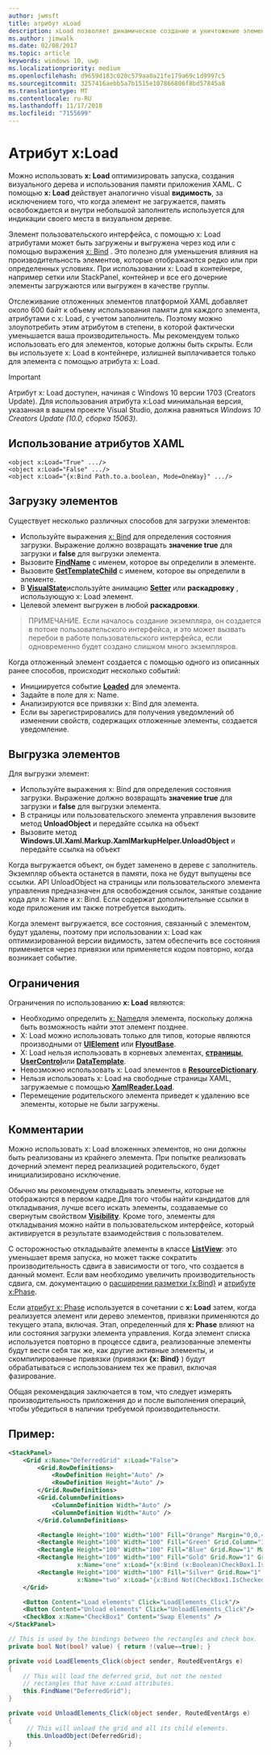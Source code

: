 ```yaml
---
author: jwmsft
title: атрибут xLoad
description: xLoad позволяет динамическое создание и уничтожение элемента и его дочерних объектов, сокращая использования памяти и время запуска. 
ms.author: jimwalk
ms.date: 02/08/2017
ms.topic: article
keywords: windows 10, uwp
ms.localizationpriority: medium
ms.openlocfilehash: d9659d183c020c579aa0a21fe179a69c1d9997c5
ms.sourcegitcommit: 3257416aebb5a7b1515e107866806f8bd57845a8
ms.translationtype: MT
ms.contentlocale: ru-RU
ms.lasthandoff: 11/17/2018
ms.locfileid: "7155699"
---
```

# <a name="xload-attribute"></a>Атрибут x:Load

Можно использовать **x: Load** оптимизировать запуска, создания визуального дерева и использования памяти приложения XAML. С помощью **x: Load** действует аналогично visual **видимость**, за исключением того, что когда элемент не загружается, память освобождается и внутри небольшой заполнитель используется для индикации своего места в визуальном дереве.

Элемент пользовательского интерфейса, с помощью x: Load атрибутами может быть загружены и выгружена через код или с помощью выражения [x: Bind](x-bind-markup-extension.md) . Это полезно для уменьшения влияния на производительность элементов, которые отображаются редко или при определенных условиях. При использовании x: Load в контейнере, например сетки или StackPanel, контейнер и все его дочерние элементы загружаются или выгружен в качестве группы.

Отслеживание отложенных элементов платформой XAML добавляет около 600 байт к объему использования памяти для каждого элемента, атрибутами с x: Load, с учетом заполнитель. Поэтому можно злоупотребить этим атрибутом в степени, в которой фактически уменьшается ваша производительность. Мы рекомендуем только использовать его для элементов, которые должны быть скрыты. Если вы используете x: Load в контейнере, излишней выплачивается только для элемента с помощью атрибута x: Load.

> [!IMPORTANT]
> Атрибут x: Load доступен, начиная с Windows 10 версии 1703 (Creators Update). Для использования атрибута x:Load минимальная версия, указанная в вашем проекте Visual Studio, должна равняться *Windows 10 Creators Update (10.0, сборка 15063)*.

## <a name="xaml-attribute-usage"></a>Использование атрибутов XAML

``` syntax
<object x:Load="True" .../>
<object x:Load="False" .../>
<object x:Load="{x:Bind Path.to.a.boolean, Mode=OneWay}" .../>
```

## <a name="loading-elements"></a>Загрузку элементов

Существует несколько различных способов для загрузки элементов:

- Используйте выражения [x: Bind](x-bind-markup-extension.md) для определения состояния загрузки. Выражение должно возвращать **значение true** для загрузки и **false** для выгрузки элемента.
- Вызовите [**FindName**](https://msdn.microsoft.com/library/windows/apps/br208715) с именем, которое вы определили в элементе.
- Вызовите [**GetTemplateChild**](https://msdn.microsoft.com/library/windows/apps/br209416) с именем, которое вы определили в элементе.
- В [**VisualState**](https://msdn.microsoft.com/library/windows/apps/br209007)используйте анимацию [**Setter**](https://msdn.microsoft.com/library/windows/apps/br208817) или **раскадровку** , использующую x: Load элемент.
- Целевой элемент выгружен в любой **раскадровки**.

> ПРИМЕЧАНИЕ. Если началось создание экземпляра, он создается в потоке пользовательского интерфейса, и это может вызвать перебои в работе пользовательского интерфейса, если одновременно будет создано слишком много экземпляров.

Когда отложенный элемент создается с помощью одного из описанных ранее способов, происходит несколько событий:

- Инициируется событие [**Loaded**](https://msdn.microsoft.com/library/windows/apps/br208723) для элемента.
- Задайте в поле для x: Name.
- Анализируются все привязки x: Bind для элемента.
- Если вы зарегистрировались для получения уведомлений об изменении свойств, содержащих отложенные элементы, создается уведомление.

## <a name="unloading-elements"></a>Выгрузка элементов

Для выгрузки элемент:

- Используйте выражения x: Bind для определения состояния загрузки. Выражение должно возвращать **значение true** для загрузки и **false** для выгрузки элемента.
- В страницы или пользовательского элемента управления вызовите метод **UnloadObject** и передайте ссылка на объект
- Вызовите метод **Windows.UI.Xaml.Markup.XamlMarkupHelper.UnloadObject** и передайте ссылка на объект

Когда выгружается объект, он будет заменено в дереве с заполнитель. Экземпляр объекта останется в памяти, пока не будут выпущены все ссылки. API UnloadObject на страницы или пользовательского элемента управления предназначен для освобождения ссылок, занятые создание кода для x: Name и x: Bind. Если содержат дополнительные ссылки в коде приложения им также потребуется выходить.

Когда элемент выгружается, все состояния, связанный с элементом, будут удалены, поэтому при использовании x: Load как оптимизированной версии видимость, затем обеспечить все состояния применяется через привязки или применяется кодом повторно, когда возникает событие.

## <a name="restrictions"></a>Ограничения

Ограничения по использованию **x: Load** являются:

- Необходимо определить [x: Name](x-name-attribute.md)для элемента, поскольку должна быть возможность найти этот элемент позднее.
- X: Load можно использовать только для типов, которые являются производными от [**UIElement**](https://msdn.microsoft.com/library/windows/apps/br208911) или [**FlyoutBase**](https://msdn.microsoft.com/library/windows/apps/dn279249).
- X: Load нельзя использовать в корневых элементах, [**страницы**](https://msdn.microsoft.com/library/windows/apps/windows.ui.xaml.controls.page), [**UserControl**](https://msdn.microsoft.com/library/windows/apps/windows.ui.xaml.controls.usercontrol)или [**DataTemplate**](https://msdn.microsoft.com/library/windows/apps/br242348).
- Невозможно использовать x: Load элементов в [**ResourceDictionary**](https://msdn.microsoft.com/library/windows/apps/br208794).
- Нельзя использовать x: Load на свободные страницы XAML, загружаемые с помощью [**XamlReader.Load**](https://msdn.microsoft.com/library/windows/apps/br228048).
- Перемещение родительского элемента приведет к удалению все элементы, которые не были загружены.

## <a name="remarks"></a>Комментарии

Можно использовать x: Load вложенных элементов, но они должны быть реализованы из крайнего элемента. При попытке реализовать дочерний элемент перед реализацией родительского, будет инициализировано исключение.

Обычно мы рекомендуем откладывать элементы, которые не отображаются в первом кадре.Для того чтобы найти кандидатов для откладывания, лучше всего искать элементы, создаваемые со свернутым свойством [**Visibility**](https://msdn.microsoft.com/library/windows/apps/br208992). Кроме того, элементы для откладывания можно найти в пользовательском интерфейсе, который активируется в результате взаимодействия с пользователем.

С осторожностью откладывайте элементы в классе [**ListView**](https://msdn.microsoft.com/library/windows/apps/br242878): это уменьшает время запуска, но может также сократить производительность сдвига в зависимости от того, что создается в данный момент. Если вам необходимо увеличить производительность сдвига, см. документацию о [расширении разметки {x:Bind}](x-bind-markup-extension.md) и [атрибуте x:Phase](x-phase-attribute.md).

Если [атрибут x: Phase](x-phase-attribute.md) используется в сочетании с **x: Load** затем, когда реализуется элемент или дерево элементов, привязки применяются до текущего этапа, включая. Этап, определенный для **x: Phase** влияют на или состояния загрузки элемента управления. Когда элемент списка используется повторно в процессе сдвига, реализованные элементы будут вести себя так же, как другие активные элементы, и скомпилированные привязки (привязки **{x: Bind}** ) будут обрабатываться с использованием тех же правил, включая фазирование.

Общая рекомендация заключается в том, что следует измерять производительность приложения до и после выполнения операций, чтобы убедиться в наличии требуемой производительности.

## <a name="example"></a>Пример:

```xml
<StackPanel>
    <Grid x:Name="DeferredGrid" x:Load="False">
        <Grid.RowDefinitions>
            <RowDefinition Height="Auto" />
            <RowDefinition Height="Auto" />
        </Grid.RowDefinitions>
        <Grid.ColumnDefinitions>
            <ColumnDefinition Width="Auto" />
            <ColumnDefinition Width="Auto" />
        </Grid.ColumnDefinitions>

        <Rectangle Height="100" Width="100" Fill="Orange" Margin="0,0,4,4"/>
        <Rectangle Height="100" Width="100" Fill="Green" Grid.Column="1" Margin="4,0,0,4"/>
        <Rectangle Height="100" Width="100" Fill="Blue" Grid.Row="1" Margin="0,4,4,0"/>
        <Rectangle Height="100" Width="100" Fill="Gold" Grid.Row="1" Grid.Column="1" Margin="4,4,0,0"
                   x:Name="one" x:Load="{x:Bind (x:Boolean)CheckBox1.IsChecked, Mode=OneWay}"/>
        <Rectangle Height="100" Width="100" Fill="Silver" Grid.Row="1" Grid.Column="1" Margin="4,4,0,0"
                   x:Name="two" x:Load="{x:Bind Not(CheckBox1.IsChecked), Mode=OneWay}"/>
    </Grid>

    <Button Content="Load elements" Click="LoadElements_Click"/>
    <Button Content="Unload elements" Click="UnloadElements_Click"/>
    <CheckBox x:Name="CheckBox1" Content="Swap Elements" />
</StackPanel>
```

```csharp
// This is used by the bindings between the rectangles and check box.
private bool Not(bool? value) { return !(value==true); }

private void LoadElements_Click(object sender, RoutedEventArgs e)
{
    // This will load the deferred grid, but not the nested
    // rectangles that have x:Load attributes.
    this.FindName("DeferredGrid"); 
}

private void UnloadElements_Click(object sender, RoutedEventArgs e)
{
     // This will unload the grid and all its child elements.
     this.UnloadObject(DeferredGrid);
}
```

